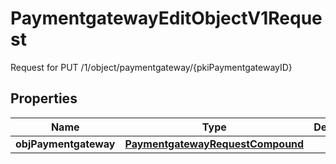 

# PaymentgatewayEditObjectV1Request

Request for PUT /1/object/paymentgateway/{pkiPaymentgatewayID}

## Properties

| Name | Type | Description | Notes |
|------------ | ------------- | ------------- | -------------|
|**objPaymentgateway** | [**PaymentgatewayRequestCompound**](PaymentgatewayRequestCompound.md) |  |  |



